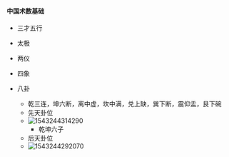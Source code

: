 #### 中国术数基础

- 三才五行
- 太极

- 两仪
- 四象
- 八卦
  - 乾三连，坤六断，离中虚，坎中满，兑上缺，巽下断，震仰盂，艮下碗
  - 先天卦位
  - ![1543244314290](C:\Users\Zealot\AppData\Roaming\Typora\typora-user-images\1543244314290.png)
    - 乾坤六子 
  - 后天卦位
  - ![1543244292070](C:\Users\Zealot\AppData\Roaming\Typora\typora-user-images\1543244292070.png)